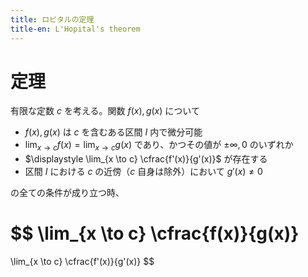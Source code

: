 ```yaml
---
title: ロピタルの定理
title-en: L'Hopital's theorem
---
```


# 定理

有限な定数 $c$ を考える。関数 $f(x), g(x)$ について
- $f(x), g(x)$ は $c$ を含むある区間 $I$ 内で微分可能
- $\displaystyle \lim_{x \to c} f(x) = \displaystyle \lim_{x \to c} g(x)$ であり、かつその値が $\pm \infty, 0$ のいずれか
- $\displaystyle \lim_{x \to c} \cfrac{f'(x)}{g'(x)}$ が存在する
- 区間 $I$ における $c$ の近傍（$c$ 自身は除外）において $g'(x) \ne 0$

の全ての条件が成り立つ時、

$$
\lim_{x \to c} \cfrac{f(x)}{g(x)}
=
\lim_{x \to c} \cfrac{f'(x)}{g'(x)}
$$
